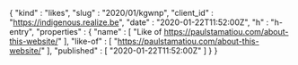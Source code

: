{
  "kind" : "likes",
  "slug" : "2020/01/kgwnp",
  "client_id" : "https://indigenous.realize.be",
  "date" : "2020-01-22T11:52:00Z",
  "h" : "h-entry",
  "properties" : {
    "name" : [ "Like of https://paulstamatiou.com/about-this-website/" ],
    "like-of" : [ "https://paulstamatiou.com/about-this-website/" ],
    "published" : [ "2020-01-22T11:52:00Z" ]
  }
}
